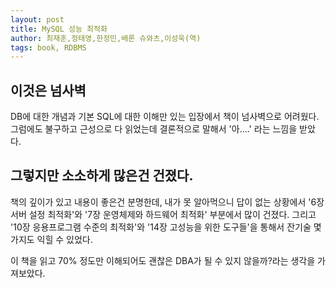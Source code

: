 ```yaml
---
layout: post
title: MySQL 성능 최적화
author: 최재훈,정태영,한정민,배론 슈와츠,이성욱(역)
tags: book, RDBMS
---
```


## 이것은 넘사벽

DB에 대한 개념과 기본 SQL에 대한 이해만 있는 입장에서 책이 넘사벽으로 어려웠다. 그럼에도 불구하고 근성으로 다 읽었는데 결론적으로 말해서 '아....' 라는 느낌을 받았다.

## 그렇지만 소소하게 많은건 건졌다.

책의 깊이가 있고 내용이 좋은건 분명한데, 내가 못 알아먹으니 답이 없는 상황에서 '6장 서버 설정 최적화'와 '7장 운영체제와 하드웨어 최적화' 부분에서 많이 건졌다. 그리고 '10장 응용프로그램 수준의 최적화'와 '14장 고성능을 위한 도구들'을 통해서 잔기술 몇가지도 익힐 수 있었다.

이 책을 읽고 70% 정도만 이해되어도 괜찮은 DBA가 될 수 있지 않을까?라는 생각을 가져보았다.